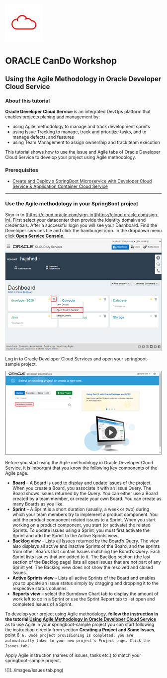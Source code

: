 ![](../common/images/customer.logo.png)
---
# ORACLE CanDo Workshop #


## Using the Agile Methodology in Oracle Developer Cloud Service ##

### About this tutorial ###
**Oracle Developer Cloud Service** is an integrated DevOps platform that enables projects planing and management by:
+ using Agile methodology to manage and track development sprints
+ using Issue Tracking to manage, track and prioritize tasks, and to manage defects, and features
+ using Team Management to assign ownership and track team execution

This tutorial shows how to use the Issue and Agile tabs of Oracle Developer Cloud Service to develop your project using Agile methodology.

### Prerequisites ###

- [Create and Deploy a SpringBoot Microservice with Developer Cloud Service & Application Container Cloud Service](../springboot-sample/README.md)

----

### Use the Agile methodology in your SpringBoot project ###

Sign in to [https://cloud.oracle.com/sign-in](https://cloud.oracle.com/sign-in). First select your datacenter then provide the identity domain and credentials. After a successful login you will see your Dashboard. Find the Developer services tile and click the hamburger icon. In the dropdown menu click **Open Service Console**.
![](../springboot-sample/images/01.dashboard.png)

Log in to Oracle Developer Cloud Services and open your springboot-sample project.

![](../springboot-sample/images/20.open.devcs.project.png)

Before you start using the Agile methodology in Oracle Developer Cloud Service, it is important that you know the following key components of the Agile page.

- **Board** – A Board is used to display and update issues of the project. When you create a Board, you associate it with an Issue Query. The Board shows Issues returned by the Query.
You can either use a Board created by a team member, or create your own Board. You can create as many Boards as you like.
- **Sprint** – A Sprint is a short duration (usually, a week or two) during which your team members try to implement a product component.
You add the product component related issues to a Sprint. When you start working on a product component, you start (or activate) the related Sprints. To update issues using a Sprint, you must first activate the Sprint and add the Sprint to the Active Sprints view.
- **Backlog view** – Lists all Issues returned by the Board’s Query. The view also displays all active and inactive Sprints of the Board, and the sprints from other Boards that contain Issues matching the Board’s Query.
Each Sprint lists issues that are added to it. The Backlog section (the last section of the Backlog page) lists all open issues that are not part of any Sprint yet. The Backlog view does not show the resolved and closed Issues.
- **Active Sprints view** – Lists all active Sprints of the Board and enables you to update an Issue status simply by dragging and dropping it to the respective status columns.
- **Reports view** – select the Burndown Chart tab to display the amount of work left to do in a Sprint or use the Sprint Report tab to list open and completed Issues of a Sprint.



To develop your project using Agile methodology, **follow the instruction in the tutorial [Using Agile Methodology in Oracle Developer Cloud Service](http://www.oracle.com/webfolder/technetwork/tutorials/obe/cloud/developer/AgileDevelopment/AgileDevelopment.html)** as to use Agile in your springboot-sample project you can start following the instruction directly from section **Creating a Project and Some Issues**, point 6: 
`6. Once project provisioning is completed, you are automatically taken to your new project’s Project page. Click the Issues tab.`

Apply Agile instruction (names of issues, tasks etc.) to match your springboot-sample project.

![](../images/Issues tab.png)




